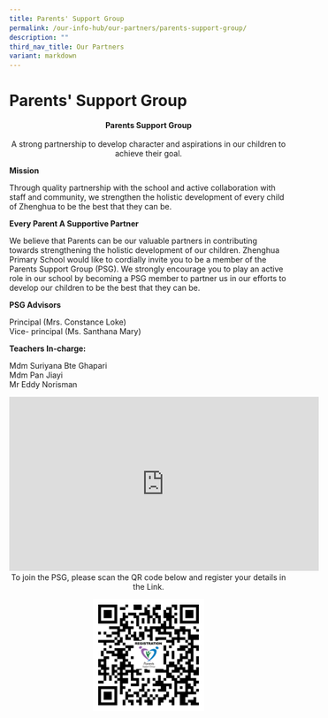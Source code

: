 ```yaml
---
title: Parents' Support Group
permalink: /our-info-hub/our-partners/parents-support-group/
description: ""
third_nav_title: Our Partners
variant: markdown
---
```

# Parents' Support Group

<center><b>Parents Support Group</b><br><br>A strong partnership to develop character and aspirations in our children to achieve their goal.</center>  

**Mission**

Through quality partnership with the school and active collaboration with staff and community, we strengthen the holistic development of every child of Zhenghua to be the best that they can be.


**Every Parent A Supportive Partner**

We believe that Parents can be our valuable partners in contributing towards strengthening the holistic development of our children. Zhenghua Primary School would like to cordially invite you to be a member of the Parents Support Group (PSG). We strongly encourage you to play an active role in our school by becoming a PSG member to partner us in our efforts to develop our children to be the best that they can be.



**PSG Advisors**

Principal (Mrs. Constance Loke)   
Vice- principal (Ms. Santhana Mary)

  

**Teachers In-charge:**

Mdm Suriyana Bte Ghapari   
Mdm Pan Jiayi   
Mr Eddy Norisman
        
<center><iframe allowfullscreen="" allow="accelerometer; autoplay; clipboard-write; encrypted-media; gyroscope; picture-in-picture; web-share" frameborder="0" title="YouTube video player" src="https://www.youtube.com/embed/watch?v=qHx5ynl6648" height="315" width="560"></iframe><center>

  
<center>To join the PSG, please scan the QR code below and register your details in the Link.</center>

<img src="/images/Our%20info%20hub/psg2022.png" style="width:40%"></center></center>